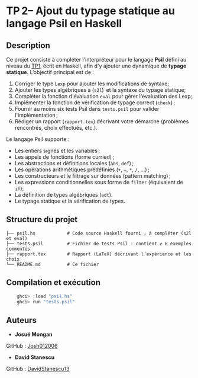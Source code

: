 # TP 2– Ajout du typage statique au langage Psil en Haskell

## Description
Ce projet consiste à compléter l'interpréteur pour le langage **Psil** défini au niveau du [TP1](https://github.com/Josh012006/TP1-IFT2035), écrit en Haskell, afin d'y ajouter une dynamique de **typage statique**. L’objectif principal est de :
1. Corriger le type `Lexp` pour ajouter les modifications de syntaxe;
2. Ajouter les types algébriques à (`s2l`)  et la syntaxe du typage statique;
3. Compléter la fonction d'évaluation `eval` pour gérer l'évaluation des Lexp;
4. Implémenter la fonction de vérification de typage correct (`check`) ;
5. Fournir au moins six tests Psil dans `tests.psil` pour valider l'implémentation ;
6. Rédiger un rapport (`rapport.tex`) décrivant votre démarche (problèmes rencontrés, choix effectués, etc.).

Le langage Psil supporte :
- Les entiers signés et les variables ;
- Les appels de fonctions (forme curried) ;
- Les abstractions et définitions locales (`abs`, `def`) ;
- Les opérations arithmétiques prédéfinies (`+`, `–`, `*`, `/`, …) ;
- Les constructeurs et le filtrage sur données (pattern matching) ;
- Les expressions conditionnelles sous forme de `filter` (équivalent de `if`);
- La définition de types algébriques (`adt`).
- Le typage statique et la vérification de types.

## Structure du projet
```
├── psil.hs            # Code source Haskell fourni ; à compléter (s2l et eval)
├── tests.psil         # Fichier de tests Psil : contient ≥ 6 exemples commentés
├── rapport.tex        # Rapport (LaTeX) décrivant l’expérience et les choix
└── README.md          # Ce fichier
```

## Compilation et exécution
```bash
    ghci> :load "psil.hs"
    ghci> run "tests.psil"
```

## Auteurs

- **Josué Mongan**

GitHub : [Josh012006](https://github.com/Josh012006)

- **David Stanescu**

GitHub : [DavidStanescu13](https://github.com/DavidStanescu13)